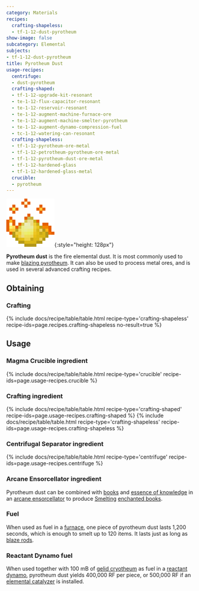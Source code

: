 ```yaml
---
category: Materials
recipes:
  crafting-shapeless:
  - tf-1-12-dust-pyrotheum
show-image: false
subcategory: Elemental
subjects:
- tf-1-12-dust-pyrotheum
title: Pyrotheum Dust
usage-recipes:
  centrifuge:
  - dust-pyrotheum
  crafting-shaped:
  - tf-1-12-upgrade-kit-resonant
  - te-1-12-flux-capacitor-resonant
  - te-1-12-reservoir-resonant
  - te-1-12-augment-machine-furnace-ore
  - te-1-12-augment-machine-smelter-pyrotheum
  - te-1-12-augment-dynamo-compression-fuel
  - tc-1-12-watering-can-resonant
  crafting-shapeless:
  - tf-1-12-pyrotheum-ore-metal
  - tf-1-12-petrotheum-pyrotheum-ore-metal
  - tf-1-12-pyrotheum-dust-ore-metal
  - tf-1-12-hardened-glass
  - tf-1-12-hardened-glass-metal
  crucible:
  - pyrotheum
---
```


![Pyrotheum dust](/assets/images/docs/1.12/thermal-foundation/dust-pyrotheum.gif){:style="height: 128px"}


**Pyrotheum dust** is the fire elemental dust. It is most commonly used to make
[blazing pyrotheum](../blazing-pyrotheum/). It can also be used to process
metal ores, and is used in several advanced crafting recipes.


Obtaining
---------

### Crafting
{% include docs/recipe/table/table.html recipe-type='crafting-shapeless' recipe-ids=page.recipes.crafting-shapeless no-result=true %}


Usage
-----

### Magma Crucible ingredient
{% include docs/recipe/table/table.html recipe-type='crucible' recipe-ids=page.usage-recipes.crucible %}

### Crafting ingredient
{% include docs/recipe/table/table.html recipe-type='crafting-shaped' recipe-ids=page.usage-recipes.crafting-shaped %}
{% include docs/recipe/table/table.html recipe-type='crafting-shapeless' recipe-ids=page.usage-recipes.crafting-shapeless %}

### Centrifugal Separator ingredient
{% include docs/recipe/table/table.html recipe-type='centrifuge' recipe-ids=page.usage-recipes.centrifuge %}

### Arcane Ensorcellator ingredient
Pyrotheum dust can be combined with
[books](https://minecraft.gamepedia.com/Book) and [essence of
knowledge](../essence-of-knowledge/) in an [arcane
ensorcellator](../../thermal-expansion/arcane-ensorcellator/) to produce
[Smelting](../../cofh-core/smelting/) [enchanted
books](https://minecraft.gamepedia.com/Enchanted_Book).

### Fuel
When used as fuel in a [furnace](https://minecraft.gamepedia.com/Furnace), one
piece of pyrotheum dust lasts 1,200 seconds, which is enough to smelt up to 120
items. It lasts just as long as [blaze
rods](https://minecraft.gamepedia.com/Blaze_Rod).

### Reactant Dynamo fuel
When used together with 100 mB of [gelid cryotheum](../gelid-cryotheum/) as
fuel in a [reactant dynamo](../../thermal-expansion/reactant-dynamo/), pyrotheum dust yields
400,000 RF per piece, or 500,000 RF if an [elemental
catalyzer](../../thermal-expansion/augment-elemental-catalyzer/) is installed.
